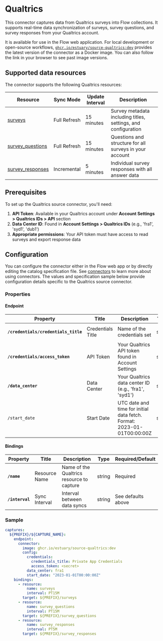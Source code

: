 # Qualtrics

This connector captures data from Qualtrics surveys into Flow collections. It supports real-time data synchronization of surveys, survey questions, and survey responses from your Qualtrics account.

It is available for use in the Flow web application. For local development or open-source workflows, [`ghcr.io/estuary/source-qualtrics:dev`](https://ghcr.io/estuary/source-qualtrics:dev) provides the latest version of the connector as a Docker image. You can also follow the link in your browser to see past image versions.

## Supported data resources

The connector supports the following Qualtrics resources:

| Resource | Sync Mode | Update Interval | Description |
|----------|-----------|-----------------|-------------|
| [surveys](https://api.qualtrics.com/c3c1496b60e02-surveys) | Full Refresh | 15 minutes | Survey metadata including titles, settings, and configuration |
| [survey_questions](https://api.qualtrics.com/c3c1496b60e02-surveys) | Full Refresh | 15 minutes | Questions and structure for all surveys in your account |
| [survey_responses](https://api.qualtrics.com/97d9e758e373e-create-response-export) | Incremental | 5 minutes | Individual survey responses with all answer data |

## Prerequisites

To set up the Qualtrics source connector, you'll need:

1. **API Token**: Available in your Qualtrics account under **Account Settings > Qualtrics IDs > API** section
2. **Data Center ID**: Found in **Account Settings > Qualtrics IDs** (e.g., 'fra1', 'syd1', 'dub1')
3. **Appropriate permissions**: Your API token must have access to read surveys and export response data

## Configuration

You can configure the connector either in the Flow web app or by directly editing the catalog specification file.
See [connectors](../../../concepts/connectors.md#using-connectors) to learn more about using connectors. The values and specification sample below provide configuration details specific to the Qualtrics source connector.

### Properties

#### Endpoint

| Property | Title | Description | Type | Required/Default |
|----------|-------|-------------|------|------------------|
| **`/credentials/credentials_title`** | Credentials Title | Name of the credentials set | string | Required, `"Private App Credentials"` |
| **`/credentials/access_token`** | API Token | Your Qualtrics API token found in Account Settings | string | Required |
| **`/data_center`** | Data Center | Your Qualtrics data center ID (e.g., 'fra1', 'syd1') | string | Required |
| `/start_date` | Start Date | UTC date and time for initial data fetch. Format: 2023-01-01T00:00:00Z | string | Default: 6 months ago |

#### Bindings

| Property | Title | Description | Type | Required/Default |
|----------|-------|-------------|------|------------------|
| **`/name`** | Resource Name | Name of the Qualtrics resource to capture | string | Required |
| **`/interval`** | Sync Interval | Interval between data syncs | string | See defaults above |

### Sample

```yaml
captures:
  ${PREFIX}/${CAPTURE_NAME}:
    endpoint:
      connector:
        image: ghcr.io/estuary/source-qualtrics:dev
        config:
          credentials:
            credentials_title: Private App Credentials
            access_token: <secret>
          data_center: fra1
          start_date: "2023-01-01T00:00:00Z"
    bindings:
      - resource:
          name: surveys
          interval: PT15M
        target: ${PREFIX}/surveys
      - resource:
          name: survey_questions
          interval: PT15M
        target: ${PREFIX}/survey_questions
      - resource:
          name: survey_responses
          interval: PT5M
        target: ${PREFIX}/survey_responses
```
